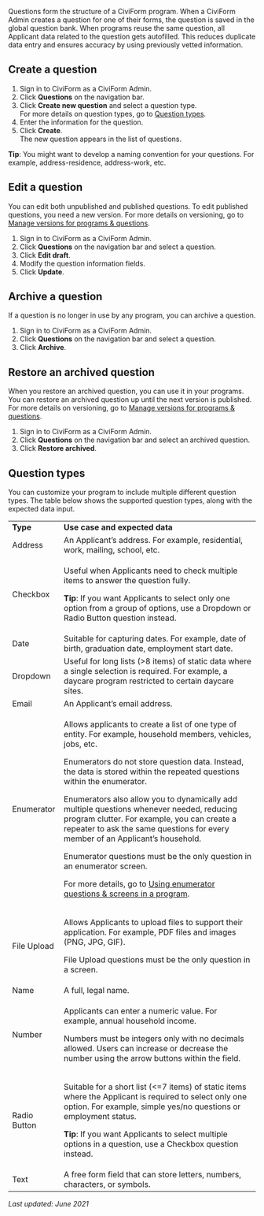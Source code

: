 Questions form the structure of a CiviForm program. When a CiviForm Admin creates a question for one of their forms, the question is saved in the global question bank. When programs reuse the same question, all Applicant data related to the question gets autofilled. This reduces duplicate data entry and ensures accuracy by using previously vetted information.

## Create a question
1. Sign in to CiviForm as a CiviForm Admin.
1. Click **Questions** on the navigation bar.
1. Click **Create new question** and select a question type.<br/>For more details on question types, go to [Question types](https://github.com/seattle-uat/documents/wiki/Manage-questions#question-types).
1. Enter the information for the question.
1. Click **Create**.<br/>The new question appears in the list of questions.

**Tip**: You might want to develop a naming convention for your questions. For example, address-residence, address-work, etc.

## Edit a question
You can edit both unpublished and published questions. To edit published questions, you need a new version. For more details on versioning, go to [Manage versions for programs & questions](https://github.com/seattle-uat/documents/wiki/Manage-versions-for-programs-&-questions).

1. Sign in to CiviForm as a CiviForm Admin.
1. Click **Questions** on the navigation bar and select a question.
1. Click **Edit draft**.
1. Modify the question information fields.
1. Click **Update**.

## Archive a question
If a question is no longer in use by any program, you can archive a question.

1. Sign in to CiviForm as a CiviForm Admin.
1. Click **Questions** on the navigation bar and select a question.
1. Click **Archive**.

## Restore an archived question
When you restore an archived question, you can use it in your programs. You can restore an archived question up until the next version is published. For more details on versioning, go to [Manage versions for programs & questions](https://github.com/seattle-uat/documents/wiki/Manage-versions-for-programs-&-questions).

1. Sign in to CiviForm as a CiviForm Admin.
1. Click **Questions** on the navigation bar and select an archived question.
1. Click **Restore archived**.

## Question types
You can customize your program to include multiple different question types. The table below shows the supported question types, along with the expected data input.


<table>
  <tr>
   <td><strong>Type</strong>
   </td>
   <td><strong>Use case and expected data</strong>
   </td>
  </tr>
  <tr>
   <td>Address
   </td>
   <td>An Applicant’s address. For example, residential, work, mailing, school, etc.
   </td>
  </tr>
  <tr>
   <td>Checkbox
   </td>
   <td><p>Useful when Applicants need to check multiple items to answer the question fully.</p>
<p>
<strong>Tip</strong>: If you want Applicants to select only one option from a group of options, use a Dropdown or Radio Button question instead.</p>
   </td>
  </tr>
  <tr>
   <td>Date
   </td>
   <td>Suitable for capturing dates. For example, date of birth, graduation date, employment start date.
   </td>
  </tr>
  <tr>
   <td>Dropdown
   </td>
   <td>Useful for long lists (>8 items) of static data where a single selection is required. For example, a daycare program restricted to certain daycare sites.
   </td>
  </tr>
  <tr>
   <td>Email
   </td>
   <td>An Applicant’s email address.
   </td>
  </tr>
  <tr>
   <td>Enumerator
   </td>
   <td><p>Allows applicants to create a list of one type of entity. For example, household members, vehicles, jobs, etc.</p>
<p>
Enumerators do not store question data. Instead, the data is stored within the repeated questions within the enumerator.</p>
<p>
Enumerators also allow you to dynamically add multiple questions whenever needed, reducing program clutter. For example, you can create a repeater to ask the same questions for every member of an Applicant’s household.</p>
<p>
Enumerator questions must be the only question in an enumerator screen.</p>
<p>
For more details, go to <a href="https://github.com/seattle-uat/documents/wiki/Using-enumerator-questions-&-screens-in-a-program">Using enumerator questions & screens in a program</a>.</p>
   </td>
  </tr>
  <tr>
   <td>File Upload
   </td>
   <td><p>Allows Applicants to upload files to support their application. For example, PDF files and images (PNG, JPG, GIF).</p>
<p>
File Upload questions must be the only question in a screen.</p>
   </td>
  </tr>
  <tr>
   <td>Name
   </td>
   <td>A full, legal name.
   </td>
  </tr>
  <tr>
   <td>Number
   </td>
   <td><p>Applicants can enter a numeric value. For example, annual household income.</p>
<p>
Numbers must be integers only with no decimals allowed. Users can increase or decrease the number using the arrow buttons within the field.</p>
   </td>
  </tr>
  <tr>
   <td>Radio Button
   </td>
   <td><p>Suitable for a short list (&lt;=7 items) of static items where the Applicant is required to select only one option. For example, simple yes/no questions or employment status.</p>
<p>
<strong>Tip</strong>: If you want Applicants to select multiple options in a question, use a Checkbox question instead.</p>
   </td>
  </tr>
  <tr>
   <td>Text
   </td>
   <td>A free form field that can store letters, numbers, characters, or symbols.
   </td>
  </tr>
</table>

_Last updated: June 2021_